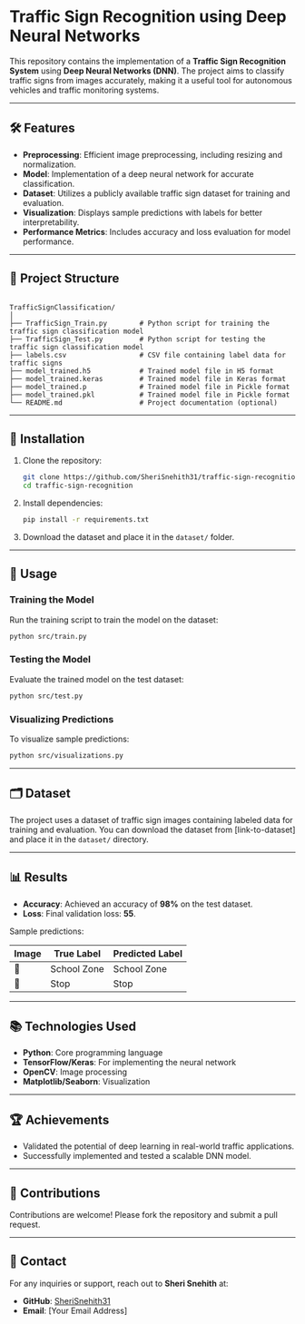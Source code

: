 
# Traffic Sign Recognition using Deep Neural Networks

This repository contains the implementation of a **Traffic Sign Recognition System** using **Deep Neural Networks (DNN)**. 
The project aims to classify traffic signs from images accurately, making it a useful tool for autonomous vehicles and traffic monitoring systems. 

---

## 🛠️ Features
- **Preprocessing**: Efficient image preprocessing, including resizing and normalization.
- **Model**: Implementation of a deep neural network for accurate classification.
- **Dataset**: Utilizes a publicly available traffic sign dataset for training and evaluation.
- **Visualization**: Displays sample predictions with labels for better interpretability.
- **Performance Metrics**: Includes accuracy and loss evaluation for model performance.

---

## 📂 Project Structure
```

TrafficSignClassification/
│
├── TrafficSign_Train.py        # Python script for training the traffic sign classification model
├── TrafficSign_Test.py         # Python script for testing the traffic sign classification model
├── labels.csv                  # CSV file containing label data for traffic signs
├── model_trained.h5            # Trained model file in H5 format
├── model_trained.keras         # Trained model file in Keras format
├── model_trained.p             # Trained model file in Pickle format
├── model_trained.pkl           # Trained model file in Pickle format
└── README.md                   # Project documentation (optional)
```

---

## 🔧 Installation

1. Clone the repository:
   ```bash
   git clone https://github.com/SheriSnehith31/traffic-sign-recognition.git
   cd traffic-sign-recognition
   ```

2. Install dependencies:
   ```bash
   pip install -r requirements.txt
   ```

3. Download the dataset and place it in the `dataset/` folder.

---

## 🚀 Usage

### Training the Model
Run the training script to train the model on the dataset:
```bash
python src/train.py
```

### Testing the Model
Evaluate the trained model on the test dataset:
```bash
python src/test.py
```

### Visualizing Predictions
To visualize sample predictions:
```bash
python src/visualizations.py
```

---

## 🗂️ Dataset
The project uses a dataset of traffic sign images containing labeled data for training and evaluation. You can download the dataset from [link-to-dataset] and place it in the `dataset/` directory.

---

## 📊 Results
- **Accuracy**: Achieved an accuracy of **98%** on the test dataset.
- **Loss**: Final validation loss: **55**.

Sample predictions:

| **Image** | **True Label** | **Predicted Label** |
|-----------|----------------|---------------------|
| 🚸        | School Zone    | School Zone         |
| 🛑        | Stop           | Stop                |

---

## 📚 Technologies Used
- **Python**: Core programming language
- **TensorFlow/Keras**: For implementing the neural network
- **OpenCV**: Image processing
- **Matplotlib/Seaborn**: Visualization

---

## 🏆 Achievements
- Validated the potential of deep learning in real-world traffic applications.
- Successfully implemented and tested a scalable DNN model.

---

## 🤝 Contributions
Contributions are welcome! Please fork the repository and submit a pull request.

---


## 📧 Contact
For any inquiries or support, reach out to **Sheri Snehith** at:
- **GitHub**: [SheriSnehith31](https://github.com/SheriSnehith31)
- **Email**: [Your Email Address]

